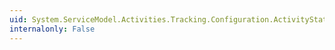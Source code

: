 ```yaml
---
uid: System.ServiceModel.Activities.Tracking.Configuration.ActivityStateQueryElement.#ctor
internalonly: False
---
```

